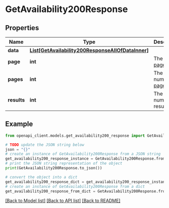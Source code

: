# GetAvailability200Response


## Properties

Name | Type | Description | Notes
------------ | ------------- | ------------- | -------------
**data** | [**List[GetAvailability200ResponseAllOfDataInner]**](GetAvailability200ResponseAllOfDataInner.md) |  | [optional] 
**page** | **int** | The current [page](https://techdocs.akamai.com/linode-api/reference/pagination). | [optional] [readonly] 
**pages** | **int** | The total number of [pages](https://techdocs.akamai.com/linode-api/reference/pagination). | [optional] [readonly] 
**results** | **int** | The total number of results. | [optional] [readonly] 

## Example

```python
from openapi_client.models.get_availability200_response import GetAvailability200Response

# TODO update the JSON string below
json = "{}"
# create an instance of GetAvailability200Response from a JSON string
get_availability200_response_instance = GetAvailability200Response.from_json(json)
# print the JSON string representation of the object
print(GetAvailability200Response.to_json())

# convert the object into a dict
get_availability200_response_dict = get_availability200_response_instance.to_dict()
# create an instance of GetAvailability200Response from a dict
get_availability200_response_from_dict = GetAvailability200Response.from_dict(get_availability200_response_dict)
```
[[Back to Model list]](../README.md#documentation-for-models) [[Back to API list]](../README.md#documentation-for-api-endpoints) [[Back to README]](../README.md)


